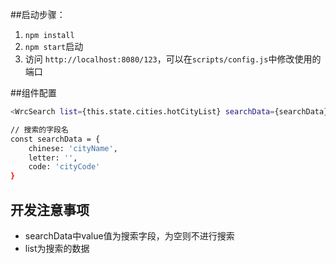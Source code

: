 ##启动步骤：
1. `npm install`
2.  `npm start`启动
3. 访问 `http://localhost:8080/123`，可以在`scripts/config.js`中修改使用的端口

##组件配置
```bash
<WrcSearch list={this.state.cities.hotCityList} searchData={searchData} />

// 搜索的字段名
const searchData = {
    chinese: 'cityName',
    letter: '',
    code: 'cityCode'
}
```

## 开发注意事项
* searchData中value值为搜索字段，为空则不进行搜索
* list为搜索的数据
